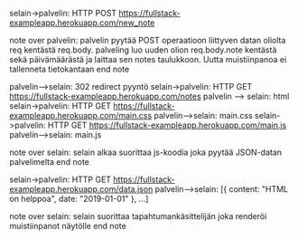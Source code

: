 selain->palvelin: HTTP POST https://fullstack-exampleapp.herokuapp.com/new_note

note over palvelin:
palvelin pyytää POST operaatioon liittyven 
datan oliolta req kentästä req.body.
palveling luo uuden olion req.body.note kentästä
sekä päivämäärästä ja laittaa sen notes taulukkoon.
Uutta muistiinpanoa ei tallenneta tietokantaan
end note

palvelin-->selain: 302 redirect pyyntö
selain->palvelin: HTTP GET https://fullstack-exampleapp.herokuapp.com/notes
palvelin --> selain: html
selain->palvelin: HTTP GET https://fullstack-exampleapp.herokuapp.com/main.css
palvelin-->selain: main.css
selain->palvelin: HTTP GET https://fullstack-exampleapp.herokuapp.com/main.js
palvelin-->selain: main.js

note over selain:
selain alkaa suorittaa js-koodia
joka pyytää JSON-datan palvelimelta
end note

selain->palvelin: HTTP GET https://fullstack-exampleapp.herokuapp.com/data.json
palvelin-->selain: [{ content: "HTML on helppoa", date: "2019-01-01" }, ...]

note over selain:
selain suorittaa tapahtumankäsittelijän
joka renderöi muistiinpanot näytölle
end note